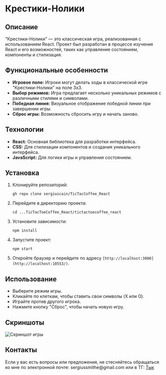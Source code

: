 <h1>Крестики-Нолики</h1>

<h2>Описание</h2>
<p>"Крестики-Нолики" — это классическая игра, реализованная с использованием React. Проект был разработан в процессе изучения React и его возможностей, таких как управление состоянием, компоненты и стилизация.</p>

<h2>Функциональные особенности</h2>
<ul>
    <li><strong>Игровое поле:</strong> Игроки могут делать ходы в классической игре "Крестики-Нолики" на поле 3x3.</li>
    <li><strong>Выбор режимов:</strong> Игра предлагает несколько уникальных режимов с различными стилями и символами.</li>
    <li><strong>Победная линия:</strong> Визуальное отображение победной линии при завершении игры.</li>
    <li><strong>Сброс игры:</strong> Возможность сбросить игру и начать заново.</li>
</ul>

<h2>Технологии</h2>
<ul>
    <li><strong>React:</strong> Основная библиотека для разработки интерфейса.</li>
    <li><strong>CSS:</strong> Для стилизации компонентов и создания уникального интерфейса.</li>
    <li><strong>JavaScript:</strong> Для логики игры и управления состоянием.</li>
</ul>

<h2>Установка</h2>
<ol>
    <li>Клонируйте репозиторий:
        <pre><code>gh repo clone sergiuscain/TicTacCoffee_React</code></pre>
    </li>
    <li>Перейдите в директорию проекта:
        <pre><code>cd ...TicTacToeCoffee_React/tictactoecoffee_react</code></pre>
    </li>
    <li>Установите зависимости:
        <pre><code>npm install</code></pre>
    </li>
    <li>Запустите проект:
        <pre><code>npm start</code></pre>
    </li>
    <li>Откройте браузер и перейдите по адресу <code>[http://localhost:3000](http://localhost:10553/)</code>.</li>
</ol>

<h2>Использование</h2>
<ul>
    <li>Выберите режим игры.</li>
    <li>Кликайте по клеткам, чтобы ставить свои символы (X или O).</li>
    <li>Играйте против другого игрока.</li>
    <li>Нажмите кнопку "Сброс", чтобы начать новую игру.</li>
</ul>

<h2>Скриншоты</h2>
<p><img src="path/to/screenshot.png" alt="Скриншот игры" /></p>


<h2>Контакты</h2>
<p>Если у вас есть вопросы или предложения, не стесняйтесь обращаться ко мне по электронной почте: sergiussmithe@gmail.com или в ТГ: <a href="https://t.me/iamrayff">Тык</a></p>
